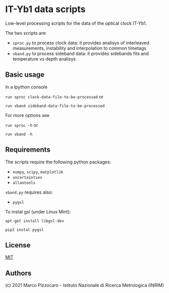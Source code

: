 # IT-Yb1 data scripts

Low-level processing scripts for the data of the optical clock IT-Yb1.

The two scripts are:

- `sproc.py` to process clock data: it provides analisys of interleaved measurements, instability and interpolation to common timetags
- `vband.py` to process sideband data: it provides sidebands fits and temperature vs depth analisys


## Basic usage

In a Ipython console

`run sproc clock-data-file-to-be-processed` or

`run vband sideband-data-file-to-be-processed`

For more options see

`run sproc -h` or

`run vband -h`

## Requirements

The scripts require the following python packages:
- `numpy`, `scipy`, `matplotlib`
- `uncertainties`
- `allantools`

`vband.py` requires also:
- `pygsl`

To instal gsl (under Linux Mint):

`apt-get install libgsl-dev`

`pip3 instal pygsl`

## License

[MIT](https://opensource.org/licenses/MIT)

## Authors

(c) 2021 Marco Pizzocaro - Istituto Nazionale di Ricerca Metrologica (INRIM)
